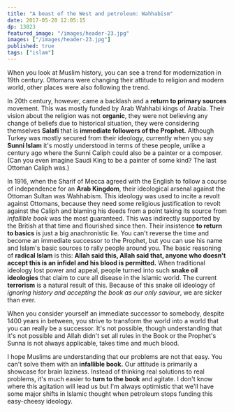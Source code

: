 ```yaml
---
title: "A beast of the West and petroleum: Wahhabism"
date: 2017-05-20 12:05:15
dp: 13823
featured_image: "/images/header-23.jpg"
images: ["/images/header-23.jpg"]
published: true
tags: ["islam"]
---
```




When you look at Muslim history, you can see a trend for modernization in 19th
century. Ottomans were changing their attitude to religion and modern world,
other places were also following the trend.

In 20th century, however, came a backlash and a **return to primary sources**
movement. This was mostly funded by Arab Wahhabi kings of Arabia. Their vision
about the religion was not **organic**, they were not believing any change of
beliefs due to historical situation, they were considering themselves **Salafi**
that is **immediate followers of the Prophet.** Although Turkey was mostly secured
from their ideology, currently when you say **Sunni Islam** it's mostly understood
in terms of these people, unlike a century ago where the Sunni Caliph could also
be a painter or a composer. (Can you even imagine Saudi King to be a painter of
some kind? The last Ottoman Caliph was.)

In 1916, when the Sharif of Mecca agreed with the English to follow a course of
independence for an **Arab Kingdom**, their ideological arsenal against the
Ottoman Sultan was Wahhabism. This ideology was used to incite a revolt against
Ottomans, because they need some religious justification to revolt against the
Caliph and blaming his deeds from a point taking its source from *infallible
book* was the most guaranteed. This was indirectly supported by the British at
that time and flourished since then. Their insistence **to return to basics** is
just a big anachronistic lie. You can't reverse the time and become an immediate
successor to the Prophet, but you can use his name and Islam's basic sources to
rally people around you. The basic reasoning of **radical Islam** is this:
**Allah said this, Allah said that, anyone who doesn't accept this is an infidel
and his blood is permitted.** When traditional ideology lost power and appeal,
people turned into such **snake oil ideologies** that claim to cure all disease
in the Islamic world. The current **terrorism** is a natural result of this.
Because of this snake oil ideology of *ignoring history and accepting the book
as our only saviour*, we are sicker than ever.

When you consider yourself an immediate successor to somebody, despite 1400
years in between, you strive to transform the world into a world that you can
really be a successor. It's not possible, though understanding that it's not
possible and Allah didn't set all rules in the Book or the Prophet's Sunna is
not always applicable, takes time and much blood.

I hope Muslims are understanding that our problems are not that easy. You can't
solve them with an **infallible book.** Our attitude is primarily a showcase for
brain laziness. Instead of thinking real solutions to real problems, it's much
easier to **turn to the book** and agitate. I don't know where this agitation
will lead us but I'm always optimistic that we'll have some major shifts in
Islamic thought when petroleum stops funding this easy-cheesy ideology.


